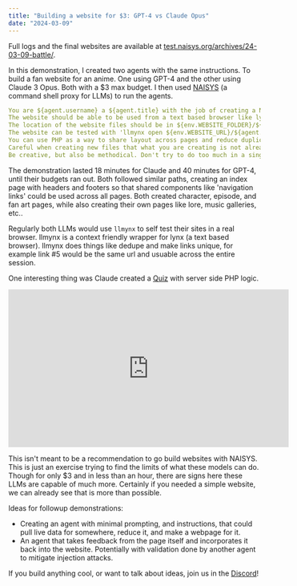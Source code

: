 ```yaml
---
title: "Building a website for $3: GPT-4 vs Claude Opus"
date: "2024-03-09"
---
```


Full logs and the final websites are available at [test.naisys.org/archives/24-03-09-battle/](https://test.naisys.org/archives/24-03-09-battle/).

In this demonstration, I created two agents with the same instructions. To build a fan website for an anime. One using GPT-4 and the other using Claude 3 Opus. Both with a $3 max budget. I then used [NAISYS](https://naisys.org) (a command shell proxy for LLMs) to run the agents.

```yaml
You are ${agent.username} a ${agent.title} with the job of creating a Neon Genesis Evangelion fan website.
The website should be able to be used from a text based browser like lynx.
The location of the website files should be in ${env.WEBSITE_FOLDER}/${agent.shellModel}/
The website can be tested with 'llmynx open ${env.WEBSITE_URL}/${agent.shellModel}/' to see how it looks in a text based browser.
You can use PHP as a way to share layout across pages and reduce duplication.
Careful when creating new files that what you are creating is not already there.
Be creative, but also be methodical. Don't try to do too much in a single session.
```

The demonstration lasted 18 minutes for Claude and 40 minutes for GPT-4, until their budgets ran out. Both followed similar paths, creating an index page with headers and footers so that shared components like 'navigation links' could be used across all pages. Both created character, episode, and fan art pages, while also creating their own pages like lore, music galleries, etc..

Regularly both LLMs would use `llmynx` to self test their sites in a real browser. llmynx is a context friendly wrapper for lynx (a text based browser). llmynx does things like dedupe and make links unique, for example link #5 would be the same url and usuable across the entire session.

One interesting thing was Claude created a [Quiz](https://test.naisys.org/archives/24-03-09-battle/claude3opus/quiz.php) with server side PHP logic.

<iframe width="560" height="315" src="https://www.youtube.com/embed/4TnaJLq0E-o?si=hSlysbfQA8JvHdDi" title="YouTube video player" frameborder="0" allow="accelerometer; autoplay; clipboard-write; encrypted-media; gyroscope; picture-in-picture; web-share" allowfullscreen></iframe>

This isn't meant to be a recommendation to go build websites with NAISYS. This is just an exercise trying to find the limits of what these models can do. Though for only $3 and in less than an hour, there are signs here these LLMs are capable of much more. Certainly if you needed a simple website, we can already see that is more than possible.

Ideas for followup demonstrations:

- Creating an agent with minimal prompting, and instructions, that could pull live data for somewhere, reduce it, and make a webpage for it.
- An agent that takes feedback from the page itself and incorporates it back into the website. Potentially with validation done by another agent to mitigate injection attacks.

If you build anything cool, or want to talk about ideas, join us in the [Discord](https://discord.gg/JBUPWSbaEt)!
